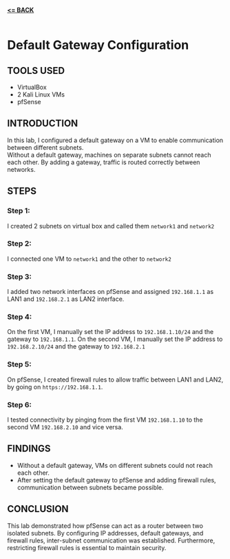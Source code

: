 [**<= BACK**](packetsniffing.md)<br><br>
# Default Gateway Configuration

## TOOLS USED
- VirtualBox
- 2 Kali Linux VMs
- pfSense 

## INTRODUCTION
In this lab, I configured a default gateway on a VM to enable communication between different subnets.  
Without a default gateway, machines on separate subnets cannot reach each other. By adding a gateway, traffic is routed correctly between networks.

## STEPS

### Step 1: 
I created 2 subnets on virtual box and called them `network1` and `network2`

### Step 2: 
I connected one VM to `network1` and the other to `network2`

### Step 3: 
I added two network interfaces on pfSense and assigned `192.168.1.1` as LAN1 and `192.168.2.1` as LAN2 interface. 

### Step 4: 
On the first VM, I manually set the IP address to `192.168.1.10/24` and the gateway to `192.168.1.1`. On the second VM, I manually set the IP address to `192.168.2.10/24` and the gateway to `192.168.2.1`  

### Step 5:  
On pfSense, I created firewall rules to allow traffic between LAN1 and LAN2, by going on `https://192.168.1.1`.

### Step 6:  
I tested connectivity by pinging from the first VM `192.168.1.10` to the second VM `192.168.2.10` and vice versa. 


## FINDINGS
- Without a default gateway, VMs on different subnets could not reach each other.  
- After setting the default gateway to pfSense and adding firewall rules, communication between subnets became possible.  

## CONCLUSION
This lab demonstrated how pfSense can act as a router between two isolated subnets. By configuring IP addresses, default gateways, and firewall rules, inter-subnet communication was established. Furthermore, restricting firewall rules is essential to maintain security.
